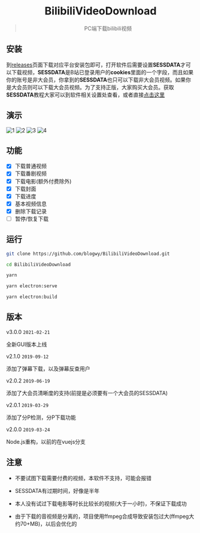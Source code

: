 <div align="center">
  <img src="https://wong-1251253615.cos.ap-shanghai.myqcloud.com/BilibiliVideoDownload/v3.x/icon128x128.png" alt="">
  <h1>BilibiliVideoDownload</h1>
  <blockquote>PC端下载bilibili视频</blockquote>
</div>

## 安装

到[releases](https://github.com/blogwy/BilibiliVideoDownload/releases)页面下载对应平台安装包即可，打开软件后需要设置**SESSDATA**才可以下载视频，**SESSDATA**是B站已登录用户的**cookies**里面的一个字段，而且如果你的账号是非大会员，你拿到的**SESSDATA**也只可以下载非大会员视频。如果你是大会员则可以下载大会员视频。为了支持正版，大家购买大会员。获取**SESSDATA**教程大家可以到软件相关设置处查看，或者直接[点击这里](https://blog.wangyu.link/2020/01/25/2020-01-25/)

## 演示

![1](https://wong-1251253615.cos.ap-shanghai.myqcloud.com/BilibiliVideoDownload/v3.x/1.png)
![2](https://wong-1251253615.cos.ap-shanghai.myqcloud.com/BilibiliVideoDownload/v3.x/2.png)
![3](https://wong-1251253615.cos.ap-shanghai.myqcloud.com/BilibiliVideoDownload/v3.x/3.png)
![4](https://wong-1251253615.cos.ap-shanghai.myqcloud.com/BilibiliVideoDownload/v3.x/4.png)


## 功能

* [x] 下载普通视频
* [x] 下载番剧视频
* [x] 下载电影(额外付费除外)
* [x] 下载封面
* [x] 下载进度
* [x] 基本视频信息
* [x] 删除下载记录
* [ ] 暂停/恢复下载

## 运行

```bash
git clone https://github.com/blogwy/BilibiliVideoDownload.git

cd BilibiliVideoDownload

yarn

yarn electron:serve

yarn electron:build
```
## 版本

v3.0.0 `2021-02-21`

全新GUI版本上线

v2.1.0 `2019-09-12`

添加了弹幕下载，以及弹幕反查用户

v2.0.2 `2019-06-19`

添加了大会员清晰度的支持(前提是必须要有一个大会员的SESSDATA)

v2.0.1 `2019-03-29`

添加了分P检测，分P下载功能

v2.0.0 `2019-03-24`

Node.js重构，以前的在vuejs分支

## 注意

* 不要试图下载需要付费的视频，本软件不支持，可能会报错

* SESSDATA有过期时间，好像是半年

* 本人没有试过下载电影等时长比较长的视频(大于一小时)，不保证下载成功

* 由于下载的音视频是分离的，项目使用ffmpeg合成导致安装包过大(ffmpeg大约70+MB)，以后会优化的